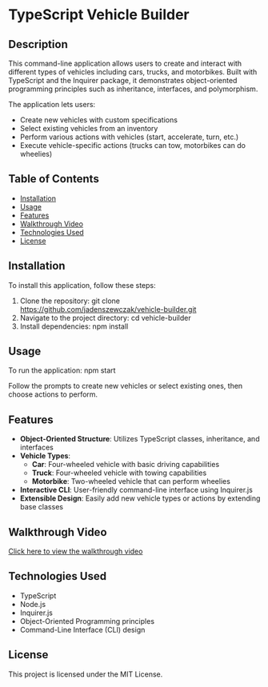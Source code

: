 # TypeScript Vehicle Builder

## Description

This command-line application allows users to create and interact with different types of vehicles including cars, trucks, and motorbikes. Built with TypeScript and the Inquirer package, it demonstrates object-oriented programming principles such as inheritance, interfaces, and polymorphism.

The application lets users:

- Create new vehicles with custom specifications
- Select existing vehicles from an inventory
- Perform various actions with vehicles (start, accelerate, turn, etc.)
- Execute vehicle-specific actions (trucks can tow, motorbikes can do wheelies)

## Table of Contents

- [Installation](#installation)
- [Usage](#usage)
- [Features](#features)
- [Walkthrough Video](#walkthrough-video)
- [Technologies Used](#technologies-used)
- [License](#license)

## Installation

To install this application, follow these steps:

1. Clone the repository:
   git clone https://github.com/jadenszewczak/vehicle-builder.git
2. Navigate to the project directory:
   cd vehicle-builder
3. Install dependencies:
   npm install

## Usage

To run the application:
npm start

Follow the prompts to create new vehicles or select existing ones, then choose actions to perform.

## Features

- **Object-Oriented Structure**: Utilizes TypeScript classes, inheritance, and interfaces
- **Vehicle Types**:
  - **Car**: Four-wheeled vehicle with basic driving capabilities
  - **Truck**: Four-wheeled vehicle with towing capabilities
  - **Motorbike**: Two-wheeled vehicle that can perform wheelies
- **Interactive CLI**: User-friendly command-line interface using Inquirer.js
- **Extensible Design**: Easily add new vehicle types or actions by extending base classes

## Walkthrough Video

[Click here to view the walkthrough video](https://youtu.be/-ng2kkreCoQ)

## Technologies Used

- TypeScript
- Node.js
- Inquirer.js
- Object-Oriented Programming principles
- Command-Line Interface (CLI) design

## License

This project is licensed under the MIT License.
